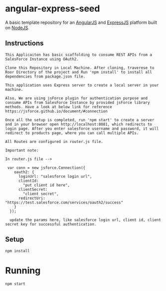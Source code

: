# angular-express-seed
A basic template repository for an [AngularJS](https://angularjs.org/) and [ExpressJS](http://expressjs.com/) platform built on [NodeJS](https://nodejs.org/).

## Instructions

```
This Applicaiton has basic scaffolding to consume REST APIs from a SalesForce Instance using OAuth2. 

Clone this Repository in Local Machine. After cloning, traverese to Roor Directory of the project and Run 'npm install' to install all dependencies from package.json file. 

This application uses Express server to create a local server in your machine. 

Also, We are using jsForce plugin for authentication purpose and consume APIs from SalesForce Instance by provided jsForce library methods. Have a look at below link for reference https://jsforce.github.io/document/#connection

Once all the setup is completed, run 'npm start' to create a server and in your browser open http://localhost:8081, which redirects to login page. After you enter salesforce username and password, it will redirect to products page, where you can call multiple APIs.

All Routes are configured in router.js file. 

Important note: 

In router.js file --> 

 var conn = new jsforce.Connection({
    oauth2: {
      loginUrl: "salesforce login url",
      clientId:
        "put client id here",
      clientSecret:
        "client secret",
      redirectUri: "https://test.salesforce.com/services/oauth2/success"
    }
  });
  
  update the params here, like salesforce login url, client id, client secret key for successful authentication.

```


## Setup
```
npm install
```

# Running
```
npm start
```
